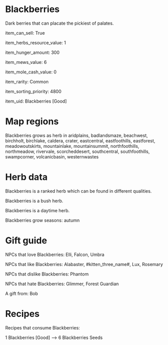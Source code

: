 # Blackberries

Dark berries that can placate the pickiest of palates.

item_can_sell: True

item_herbs_resource_value: 1

item_hunger_amount: 300

item_mews_value: 6

item_mole_cash_value: 0

item_rarity: Common

item_sorting_priority: 4800

item_uid: Blackberries [Good]

# Map regions

Blackberries grows as herb in aridplains, badlandsmaze, beachwest, birchholt, birchlake, caldera, crater, eastcentral, eastfoothills, eastforest, meadowoutskirts, mountainlake, mountainsummit, northfoothills, northmeadow, rivervale, scorcheddesert, southcentral, southfoothills, swampcorner, volcanicbasin, westernwastes

# Herb data

Blackberries is a ranked herb which can be found in different qualities.

Blackberries is a bush herb.

Blackberries is a daytime herb.

Blackberries grow seasons: autumn

# Gift guide

NPCs that love Blackberries: Elli, Falcon, Umbra

NPCs that like Blackberries: Alabaster, #kitten_three_name#, Lux, Rosemary

NPCs that dislike Blackberries: Phantom

NPCs that hate Blackberries: Glimmer, Forest Guardian

A gift from: Bob

# Recipes

Recipes that consume Blackberries:

1 Blackberries [Good] --> 6 Blackberries Seeds